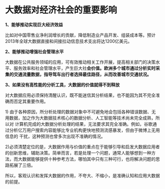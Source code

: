 # 大数据对经济社会的重要影响

**1、能够推动实现巨大经济效益**

比如对中国零售业净利润增长的贡献，降低制造业产品开发、组装成本等。预计2013年全球大数据直接和间接拉动信息技术支出将达1200亿美元。

**2、能够推动增强社会管理水平**

大数据在公共服务领域的应用，可有效推动相关工作开展，提高相关部门的决策水平、服务效率和社会管理水平，产生巨大社**会价值。欧洲多个城市通过分析实时采集的交通流量数据，指导驾车出行者选择最佳路径，从而改善城市交通状况。**

**3、如果没有高性能的分析工具，大数据的价值就得不到释放**

对大数据应用必须保持清醒认识，既不能迷信其分析结果，也不能因为其不完全准确而否定其重要作用。

1\) 由于各种原因，所分析处理的数据对象中不可避免地会包括各种错误数据、无用数据，加之作为大数据技术核心的数据分析、人工智能等技术尚未完全成熟，所以对 计算机完成的大数据分析处理的结果，无法要求其完全准确。例如，谷歌通过分析亿万用户搜索内容能够比专业机构更快地预测流感暴发，但由于微博上无用信息的 干扰，这种预测也曾多次出现不准确的情况。

2\)必须清楚定位的是，大数据作用与价值的重点在于能够引导和启发大数据应用者的创新思维，辅助决策。简单而言，若是处理一个问题，通常人能够想到一种方法，而大数据能够提供十种参考方法，哪怕其中只有三种可行，也将解决问题的思路拓展了三倍。

所以，客观认识和发挥大数据的作用，不夸大、不缩小，是准确认知和应用大数据的前提。

